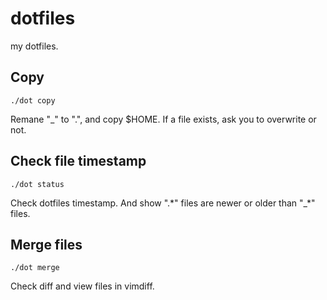 dotfiles
========

my dotfiles.

Copy
-------

    ./dot copy

Remane "\_" to ".", and copy $HOME.
If a file exists, ask you to overwrite or not.

Check file timestamp
----------

    ./dot status

Check dotfiles timestamp.
And show ".\*" files are newer or older than "\_\*" files.

Merge files
-----------

    ./dot merge

Check diff and view files in vimdiff.
